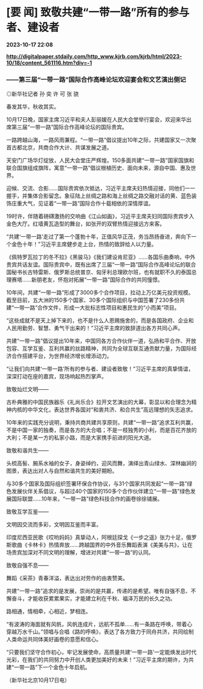 # [要 闻] 致敬共建“一带一路”所有的参与者、建设者

**2023-10-17 22:08**

**http://digitalpaper.stdaily.com/http_www.kjrb.com/kjrb/html/2023-10/18/content_561116.htm?div=-1**

### ——第三届“一带一路”国际合作高峰论坛欢迎宴会和文艺演出侧记

 ◎新华社记者 孙 奕 许 可 张 骁

 春发其华，秋收其实。

 10月17日晚，国家主席习近平和夫人彭丽媛在人民大会堂举行宴会，欢迎来华出席第三届“一带一路”国际合作高峰论坛的国际贵宾。

 一路跨越山海，一路风雨兼程。“一带一路”倡议提出10年之际，共建国家又一次聚首古都北京，共商合作大计、共谋发展之道。

 天安门广场华灯绽放，人民大会堂庄严辉煌。150多面共建“一带一路”国家国旗和联合国旗组成旗阵，寓意“一带一路”倡议根植历史、面向未来，源自中国、惠及世界。

 迎候、交流、合影……国际贵宾依次抵达，习近平主席夫妇热情迎接，同他们一一握手，并集体合影留念。象征陆上丝绸之路和海上丝绸之路交融对话的黄、蓝色装饰庄重大气，见证着“一带一路”国际合作十载相依的深情厚谊。

 19时许，伴随着磅礴激扬的交响曲《江山如画》，习近平主席夫妇同国际贵宾步入金色大厅。红墙黄瓦造型的舞台，如张开的双臂热情迎接远方来客。

 “共建‘一带一路’走过了第一个蓬勃十年，正值风华正茂，务当昂扬奋进，奔向下一个金色十年！”习近平主席健步走上台，热情的致辞给人以力量。

 《佩特罗瓦拉丁的冬不拉》《黑骏马》《我们建设肯尼亚》……各国乐曲奏响，中外贵宾共话友谊。国际贵宾中，既有出席了三届“一带一路”国际合作高峰论坛的联合国秘书长古特雷斯、俄罗斯总统普京、匈牙利总理欧尔班，也有就职不久的泰国总理赛塔……新朋老友，怀抱对拓展“一带一路”国际合作的共同憧憬。

 10年间，共建“一带一路”形成了3000多个合作项目，拉动上万亿美元投资规模。截至目前，五大洲的150多个国家、30多个国际组织与中国签署了230多份共建“一带一路”合作文件，形成一大批标志性项目和惠民生的“小而美”项目。

 “这些成就不是天上掉下来的，也不是什么人恩赐施舍的，而是各国政府、企业和人民用勤劳、智慧、勇气干出来的！”习近平主席的致辞道出各方共同心声。

 共建“一带一路”倡议提出10年来，中国同各方合作伙伴一道，弘扬和平合作、开放包容、互学互鉴、互利共赢的丝路精神，共同为全球互联互通贡献力量，为国际经济合作搭建平台，为世界经济增长增添动力。

 “让我们向共建‘一带一路’所有的参与者、建设者致敬！”习近平主席的真挚情谊，深深打动在座的嘉宾，现场响起热烈掌声。

 致敬灿烂文明——

 古朴典雅的中国民族器乐《礼尚乐合》拉开文艺演出的大幕，彰显以和合理念为精神内核的中华文化，表达世界各国对“和衷共济、和合共生”高远理想的矢志追求。

 10年来的实践充分说明，秉持共商共建共享原则，共建“一带一路”追求互利共赢，不是中国一家的独奏，而是各方的大合唱；不是一枝独秀的小利，而是百花齐放的大利；不是某一方的私家小路，而是大家携手前进的阳光大道。

 致敬和谐共生——

 头梳高髻、腕系水袖的女子，身姿绰约，迎风而舞，演绎出青山绿水、深林幽涧的图景，表达出对人与自然和谐共生的美好期盼。

 与30多个国家及国际组织签署环保合作协议，与31个国家共同发起“一带一路”绿色发展伙伴关系倡议，与超过40个国家的150多个合作伙伴建立“一带一路”绿色发展国际联盟……10年来，“一带一路”绿色科技合作的画卷徐徐铺展。

 致敬互学互鉴——

 文明因交流而多彩，文明因互鉴而丰富。

 印度尼西亚民歌《哎哟妈妈》真挚动人，阿根廷探戈《一步之遥》张力十足，俄罗斯歌曲《卡林卡》热情奔放……跨越国界的中外音乐舞蹈表演《美美与共》，让在场贵宾加深对不同文明的理解，增进对共建“一带一路”的认同。

 致敬自强不息——

 舞蹈《采茶》青春洋溢，表达出对劳作的由衷赞美。

 共建“一带一路”追求的是发展，崇尚的是共赢，传递的是希望。唯有自强不息、不懈奋斗，才能收获累累果实，才能建立利在千秋、福泽万民的长久之功。

 路相通，情相牵，心相近，梦相连。

 “有波涛的海面就有风帆，风帆连成片，远航不孤单……有一条路在呼唤，带着心穿越万水千山。”领唱与合唱《路的呼唤》，表达了各方致力于同舟共济，共同绘制人类命运共同体美好画卷的意愿和信心。

 “只要我们坚守合作初心，牢记发展使命，高质量共建‘一带一路’一定能焕发出时代光彩，在我们的共同努力中开创人类更加美好的未来！”习近平主席的期许，为共建“一带一路”下一个金色十年启航。

 （新华社北京10月17日电）